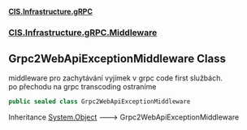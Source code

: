 #### [CIS.Infrastructure.gRPC](index.md 'index')
### [CIS.Infrastructure.gRPC.Middleware](CIS.Infrastructure.gRPC.Middleware.md 'CIS.Infrastructure.gRPC.Middleware')

## Grpc2WebApiExceptionMiddleware Class

middleware pro zachytávání vyjímek v grpc code first službách.  
po přechodu na grpc transcoding ostraníme

```csharp
public sealed class Grpc2WebApiExceptionMiddleware
```

Inheritance [System.Object](https://docs.microsoft.com/en-us/dotnet/api/System.Object 'System.Object') &#129106; Grpc2WebApiExceptionMiddleware